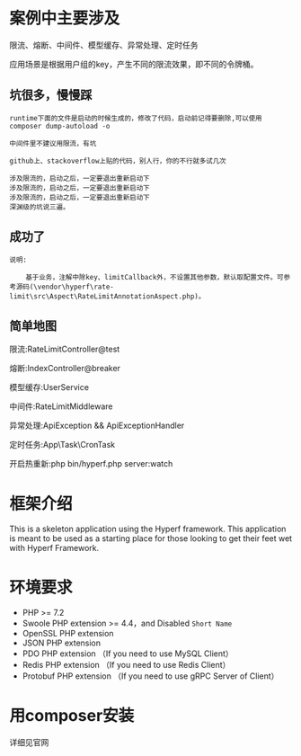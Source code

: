 # 案例中主要涉及
限流、熔断、中间件、模型缓存、异常处理、定时任务

应用场景是根据用户组的key，产生不同的限流效果，即不同的令牌桶。

坑很多，慢慢踩
------
    runtime下面的文件是启动的时候生成的，修改了代码，启动前记得要删除,可以使用composer dump-autoload -o
    
    中间件里不建议用限流，有坑
    
    github上、stackoverflow上贴的代码，别人行，你的不行就多试几次
    
    涉及限流的，启动之后，一定要退出重新启动下
    涉及限流的，启动之后，一定要退出重新启动下
    涉及限流的，启动之后，一定要退出重新启动下
    深渊级的坑说三遍。

成功了
-----

    说明:
    
        基于业务，注解中除key、limitCallback外，不设置其他参数，默认取配置文件。可参考源码(\vendor\hyperf\rate-limit\src\Aspect\RateLimitAnnotationAspect.php)。


简单地图
----

限流:RateLimitController@test

熔断:IndexController@breaker

模型缓存:UserService

中间件:RateLimitMiddleware

异常处理:ApiException && ApiExceptionHandler

定时任务:App\Task\CronTask

开启热重新:php bin/hyperf.php server:watch

# 框架介绍

This is a skeleton application using the Hyperf framework. This application is meant to be used as a starting place for those looking to get their feet wet with Hyperf Framework.

# 环境要求

 - PHP >= 7.2
 - Swoole PHP extension >= 4.4，and Disabled `Short Name`
 - OpenSSL PHP extension
 - JSON PHP extension
 - PDO PHP extension （If you need to use MySQL Client）
 - Redis PHP extension （If you need to use Redis Client）
 - Protobuf PHP extension （If you need to use gRPC Server of Client）

# 用composer安装

详细见官网
